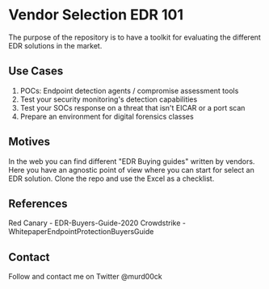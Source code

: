 # Vendor Selection EDR 101

The purpose of the repository is to have a toolkit for evaluating the different EDR solutions in the market.

## Use Cases

1. POCs: Endpoint detection agents / compromise assessment tools
2. Test your security monitoring's detection capabilities
3. Test your SOCs response on a threat that isn't EICAR or a port scan
4. Prepare an environment for digital forensics classes

## Motives

In the web you can find different "EDR Buying guides" written by vendors.
Here you have an agnostic point of view where you can start for select an EDR solution.
Clone the repo and use the Excel as a checklist.

## References

Red Canary - EDR-Buyers-Guide-2020
Crowdstrike - WhitepaperEndpointProtectionBuyersGuide

## Contact

Follow and contact me on Twitter @murd00ck
